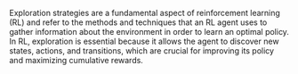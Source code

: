 Exploration strategies are a fundamental aspect of reinforcement learning (RL) and refer to the methods and techniques that an RL agent uses to gather information about the environment in order to learn an optimal policy. In RL, exploration is essential because it allows the agent to discover new states, actions, and transitions, which are crucial for improving its policy and maximizing cumulative rewards.